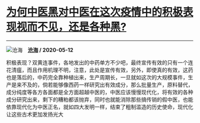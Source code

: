 # [为何中医黑对中医在这次疫情中的积极表现视而不见，还是各种黑?](https://www.zhihu.com/answer/1217423242)

-----------------------------------------------------------------------------

![沧海](https://pic1.zhimg.com/v2-a7fcea62558a43106d94b2c71e51b67e.jpg?source=1940ef5c "沧海")&emsp;**[沧海](https://www.zhihu.com/people/cang-hai-jun) / 2020-05-12**

积极表现？双黄连事件，各地发出的中药单方不少吧，最终宣传有效的只有一个连花清瘟，而且作用机理不明，注意，此处是宣传有效，另外，即使真的有效，这药也是落后的，中药完全靠种植出来，生产周期长，一旦就如这次的大规模事件，生产是来不及的，倘若能够像西药一样研究出有效成分，那么批量生产，原料替代，成分纯度等各方各面都是全方面超越中医的，中医应该慢慢现代化，将有效的各种成分研究出来，剩下的糟粕都该抛弃，同时也就能消除那些搞传销的假中医，也能依靠现代化为中医正名，就如四大发明一样，结束了粗制滥造的历史使命，现代化让这些古术更加发扬光大

